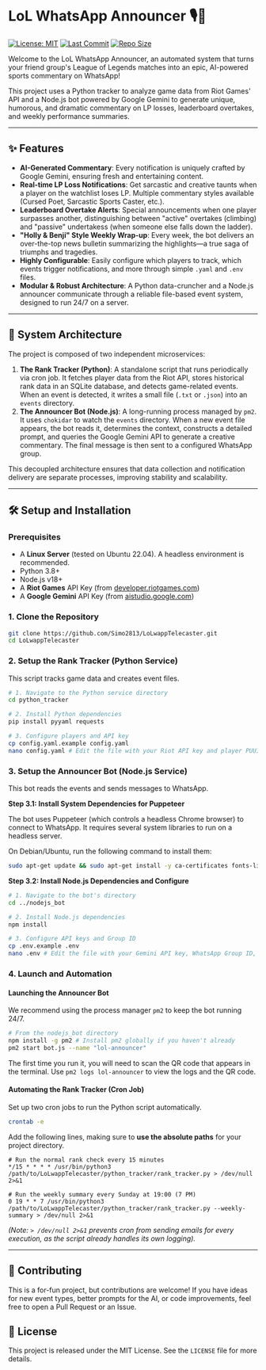 # LoL WhatsApp Announcer 🎙️🤖

[![License: MIT](https://img.shields.io/badge/License-MIT-yellow.svg)](https://opensource.org/licenses/MIT)
[![Last Commit](https://img.shields.io/github/last-commit/Simo2813/LoLwappTelecaster)](https://github.com/Simo2813/LoLwappTelecaster/commits/main)
[![Repo Size](https://img.shields.io/github/repo-size/Simo2813/LoLwappTelecaster)](https://github.com/Simo2813/LoLwappTelecaster)

Welcome to the LoL WhatsApp Announcer, an automated system that turns your friend group's League of Legends matches into an epic, AI-powered sports commentary on WhatsApp!

This project uses a Python tracker to analyze game data from Riot Games' API and a Node.js bot powered by Google Gemini to generate unique, humorous, and dramatic commentary on LP losses, leaderboard overtakes, and weekly performance summaries.

---

## ✨ Features

-   **AI-Generated Commentary**: Every notification is uniquely crafted by Google Gemini, ensuring fresh and entertaining content.
-   **Real-time LP Loss Notifications**: Get sarcastic and creative taunts when a player on the watchlist loses LP. Multiple commentary styles available (Cursed Poet, Sarcastic Sports Caster, etc.).
-   **Leaderboard Overtake Alerts**: Special announcements when one player surpasses another, distinguishing between "active" overtakes (climbing) and "passive" undertakess (when someone else falls down the ladder).
-   **"Holly & Benji" Style Weekly Wrap-up**: Every week, the bot delivers an over-the-top news bulletin summarizing the highlights—a true saga of triumphs and tragedies.
-   **Highly Configurable**: Easily configure which players to track, which events trigger notifications, and more through simple `.yaml` and `.env` files.
-   **Modular & Robust Architecture**: A Python data-cruncher and a Node.js announcer communicate through a reliable file-based event system, designed to run 24/7 on a server.

---

## 🚀 System Architecture

The project is composed of two independent microservices:

1.  **The Rank Tracker (Python)**: A standalone script that runs periodically via cron job. It fetches player data from the Riot API, stores historical rank data in an SQLite database, and detects game-related events. When an event is detected, it writes a small file (`.txt` or `.json`) into an `events` directory.
2.  **The Announcer Bot (Node.js)**: A long-running process managed by `pm2`. It uses `chokidar` to watch the `events` directory. When a new event file appears, the bot reads it, determines the context, constructs a detailed prompt, and queries the Google Gemini API to generate a creative commentary. The final message is then sent to a configured WhatsApp group.

This decoupled architecture ensures that data collection and notification delivery are separate processes, improving stability and scalability.

---

## 🛠️ Setup and Installation

### Prerequisites

-   A **Linux Server** (tested on Ubuntu 22.04). A headless environment is recommended.
-   Python 3.8+
-   Node.js v18+
-   A **Riot Games** API Key (from [developer.riotgames.com](https://developer.riotgames.com/))
-   A **Google Gemini** API Key (from [aistudio.google.com](https://aistudio.google.com/))

### 1. Clone the Repository

```bash
git clone https://github.com/Simo2813/LoLwappTelecaster.git
cd LoLwappTelecaster
```

### 2. Setup the Rank Tracker (Python Service)

This script tracks game data and creates event files.

```bash
# 1. Navigate to the Python service directory
cd python_tracker

# 2. Install Python dependencies
pip install pyyaml requests

# 3. Configure players and API key
cp config.yaml.example config.yaml
nano config.yaml # Edit the file with your Riot API key and player PUUIDs
```

### 3. Setup the Announcer Bot (Node.js Service)

This bot reads the events and sends messages to WhatsApp.

**Step 3.1: Install System Dependencies for Puppeteer**

The bot uses Puppeteer (which controls a headless Chrome browser) to connect to WhatsApp. It requires several system libraries to run on a headless server.

On Debian/Ubuntu, run the following command to install them:
```bash
sudo apt-get update && sudo apt-get install -y ca-certificates fonts-liberation libappindicator3-1 libasound2 libatk-bridge2.0-0 libatk1.0-0 libc6 libcairo2 libcups2 libdbus-1-3 libexpat1 libfontconfig1 libgbm1 libgcc1 libglib2.0-0 libgtk-3-0 libnspr4 libnss3 libpango-1.0-0 libpangocairo-1.0-0 libstdc++6 libx11-6 libx11-xcb1 libxcb1 libxcomposite1 libxcursor1 libxdamage1 libxext6 libxfixes3 libxi6 libxrandr2 libxrender1 libxss1 libxtst6 lsb-release wget xdg-utils
```

**Step 3.2: Install Node.js Dependencies and Configure**

```bash
# 1. Navigate to the bot's directory
cd ../nodejs_bot

# 2. Install Node.js dependencies
npm install

# 3. Configure API keys and Group ID
cp .env.example .env
nano .env # Edit the file with your Gemini API key, WhatsApp Group ID, etc.
```

### 4. Launch and Automation

#### Launching the Announcer Bot

We recommend using the process manager `pm2` to keep the bot running 24/7.

```bash
# From the nodejs_bot directory
npm install -g pm2 # Install pm2 globally if you haven't already
pm2 start bot.js --name "lol-announcer"
```
The first time you run it, you will need to scan the QR code that appears in the terminal. Use `pm2 logs lol-announcer` to view the logs and the QR code.

#### Automating the Rank Tracker (Cron Job)

Set up two cron jobs to run the Python script automatically.

```bash
crontab -e
```

Add the following lines, making sure to **use the absolute paths** for your project directory.
```crontab
# Run the normal rank check every 15 minutes
*/15 * * * * /usr/bin/python3 /path/to/LoLwappTelecaster/python_tracker/rank_tracker.py > /dev/null 2>&1

# Run the weekly summary every Sunday at 19:00 (7 PM)
0 19 * * 7 /usr/bin/python3 /path/to/LoLwappTelecaster/python_tracker/rank_tracker.py --weekly-summary > /dev/null 2>&1
```
*(Note: `> /dev/null 2>&1` prevents cron from sending emails for every execution, as the script already handles its own logging).*

---

## 🤝 Contributing

This is a for-fun project, but contributions are welcome! If you have ideas for new event types, better prompts for the AI, or code improvements, feel free to open a Pull Request or an Issue.

## 📜 License

This project is released under the MIT License. See the `LICENSE` file for more details.